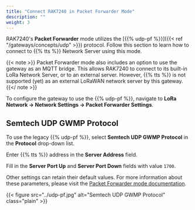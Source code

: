 ```yaml
---
title: "Connect RAK7240 in Packet Forwarder Mode"
description: ""
weight: 3
---
```


RAK7240's **Packet Forwarder** mode utilizes the [{{% udp-pf %}}]({{< ref "/gateways/concepts/udp" >}}) protocol. Follow this section to learn how to connect to {{% tts %}} Network Server using this mode.

<!--more-->

{{< note >}} Packet Forwarder mode also includes an option to use the gateway as an MQTT bridge. This allows RAK7240 to connect to its built-in LoRa Network Server, or to an external server. However, {{% tts %}} is not supported (yet) as an external LoRaWAN network server by this gateway. {{</ note >}}

To configure the gateway to use the {{% udp-pf %}}, navigate to **LoRa Network &#8594; Network Settings &#8594; Packet Forwarder Settings**.

## Semtech UDP GWMP Protocol

To use the legacy {{% udp-pf %}}, select **Semtech UDP GWMP Protocol** in the **Protocol** drop-down list. 

Enter {{% tts %}} address in the **Server Address** field. 

Fill in the **Server Port Up** and **Server Port Down** fields with value `1700`.

Other settings can retain their default values. For more information about these parameters, please visit the [Packet Forwarder mode documentation](https://docs.rakwireless.com/Knowledge-Hub/Learn/WEB-Management-Platform/#packet-forwarder).

{{< figure src="../udp-pf.jpg" alt="Semtech UDP GWMP Protocol" class="plain" >}}
